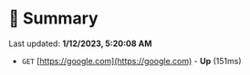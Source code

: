 # 📖 Summary
Last updated: **1/12/2023, 5:20:08 AM**

- `GET` [https://google.com](https://google.com) - **Up** (151ms)
